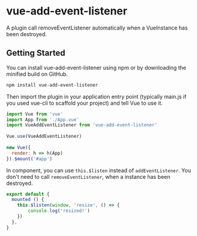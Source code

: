 # vue-add-event-listener

A plugin call removeEventListener automatically when a VueInstance has been destroyed.

## Getting Started

You can install vue-add-event-listener using npm or by downloading the minified build on GitHub.

```bash
npm install vue-add-event-listener
```

Then import the plugin in your application entry point (typically main.js if you used vue-cli to scaffold your project) and tell Vue to use it. 

```js
import Vue from 'vue'
import App from './App.vue'
import VueAddEventListener from 'vue-add-event-listener'
 
Vue.use(VueAddEventListener)
 
new Vue({
  render: h => h(App)
}).$mount('#app')
```

In component, you can use `this.$listen` instead of `addEventListener`. You don't need to call `removeEventListener`, when a instance has been destroyed.

```js
export default {
  mounted () {
    this.$listen(window, 'resize', () => {
        console.log('resized!')
    })
  },
}
```